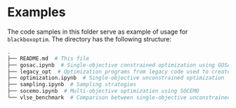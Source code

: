 # Examples

The code samples in this folder serve as example of usage for `blackboxoptim`. The directory has the following structure:

```bash
.
├── README.md  # This file
├── gosac.ipynb  # Single-objective constrained optimization using GOSAC
├── legacy_opt  # Optimization programs from legacy code used to create blackboxoptim
├── optimization.ipynb  # Single-objective unconstrained optimization
├── sampling.ipynb  # Sampling strategies
├── socemo.ipynb  # Multi-objective optimization using SOCEMO
└── vlse_benchmark  # Comparison between single-objective unconstrained optimization strategies
```